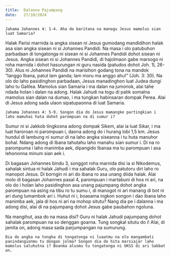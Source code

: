 ```yaml
---
title:  Dalanna Pajumpang
date:   27/10/2024
---
```


`Jahama Johannes 4: 1-4. Aha do baritana na manogu Jesus mamolus sian luat Samaria?`

Halak Parisi marnida ia angka sisean ni Jesus gumodang mandidihon halak asa sian angka sisean ni si Johannes Pandidi. Na masa i olo patubuhon parbadaan di tongatonga ni sisean ni si Johannes Pandidi dohot sisean ni Jesus. Angka sisean ni si Johannes Pandidi, di hajolmaon gabe marsogo ni roha marnida i dohot hasurungan ni guru nasida (patudos dohot Joh. 1L 26-30). Alus ni Johannes Pandidi na marisihon godang tona na mandok “Ianggo Ibana, patut lam ganda; lam moru ma anggo ahu!” (Joh. 3: 30). Na olo do laho pasidinghon parbadaan, Jesus manadinghon luat Judea dungi laho tu Galilea. Mamolus sian Samaria i ma dalan na jumonok, alai tahe ndada holan i dalan na adong. Halak Jahudi na togu di patik somalna mamolus sian dalan na dumao, i ma tungkan habinsaran dompak Perea. Alai di Jesus adong sada ulaon sipatupaonna di luat Samaria.

`Jahama Johannes 4: 5-9. Songon dia do Jesus mamangke partingkian i laho mamuhai hata dohot parompuan na di sumur i?`

Sumur ni si Jakkob tingkosna adong dompak Sikem, alai ia luat Sikar, i ma luat haroroan ni parompuan i, daona adong do i hurang lobi 1,5 km. Jesus hundul di lambung ni sumur di na laho angka siseanna i tu huta manuhor bohal. Ndang adong di Ibana tahutahu laho manahu sian sumur i. Di na ro parompuma i laho manimba aek, dipangido Ibanaa ma tu parompuan i asa lehononna minum sian aek i.

Di bagasan Johannes bindu 3, songgot roha marnida disi ia si Nikodemus, sahalak sintua ni halak Jahudi i ma sahalak Guru, olo patutoru diri laho ro manopot Jesus. Di borngin ni ari do ibana ro asa unang diida halak. Alai molo di bagasan Johannes pasal 4, parompuan i martabuni di hos ni ari, na olo do i holan laho pasidinghon asa unang pajumpang dohot angka parompuan na asing na tibu ro tu sumu i, di manogot ni ari manang di bot ni ari dung lumambok ari i. Huhut ni i, boasama ingkon songon i dao ibana laho manimba aek, jala di hos ni ari na mohop situtu? Nang dia pe i dalanna i ma adong disi, alai di na pajumpang dohot Jesus gabe paubahon ngoluna.

Na mangihut, asa do na masa disi? Guru ni halak Jahudi pajumpang dohot sahalak parompuan na so denggan goarna. Tung songkal situtu do i! Alai, di jamita on, adong masa sada parjumpangan na sumurung.

`Dia do angka na tongka di tongatonga ni luaatmu na olo mangambati panindangionmu tu dongan jolma? Songon dia do hita marsiajar laho mamolus saluhutna i? Boanma alusmu tu tongatonga ni UKSS di ari Sabbat on.`